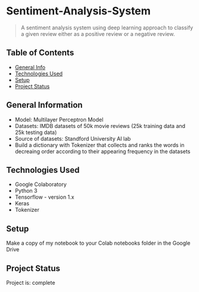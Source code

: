 # Sentiment-Analysis-System
> A sentiment analysis system using deep learning approach to classify a given review either as a positive review or a negative review.


## Table of Contents
* [General Info](#general-information)
* [Technologies Used](#technologies-used)
* [Setup](#setup)
* [Project Status](#project-status)


## General Information
- Model: Multilayer Perceptron Model
- Datasets: IMDB datasets of 50k movie reviews (25k training data and 25k testing data) 
- Source of datasets: Standford University AI lab
- Build a dictionary with Tokenizer that collects and ranks the words in decreaing order according to their appearing frequency in the datasets


## Technologies Used
- Google Colaboratory
- Python 3
- Tensorflow - version 1.x
- Keras
- Tokenizer


## Setup
Make a copy of my notebook to your Colab notebooks folder in the Google Drive


## Project Status
Project is: complete 
